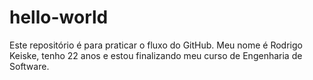 # hello-world
Este repositório é para praticar o fluxo do GitHub.
Meu nome é Rodrigo Keiske, tenho 22 anos e estou finalizando meu curso de Engenharia de Software.

